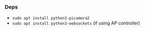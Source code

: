 ### Deps

- `sudo apt install python3-picamera2`
- `sudo apt install python3-websockets` (if using AP controller)
